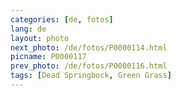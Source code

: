 ```yaml
---
categories: [de, fotos]
lang: de
layout: photo
next_photo: /de/fotos/P0000114.html
picname: P0000117
prev_photo: /de/fotos/P0000116.html
tags: [Dead Springbock, Green Grass]
---
```

